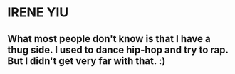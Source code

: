 # IRENE YIU

## What most people don't know is that I have a thug side. I used to dance hip-hop and try to rap. But I didn't get very far with that. :)
